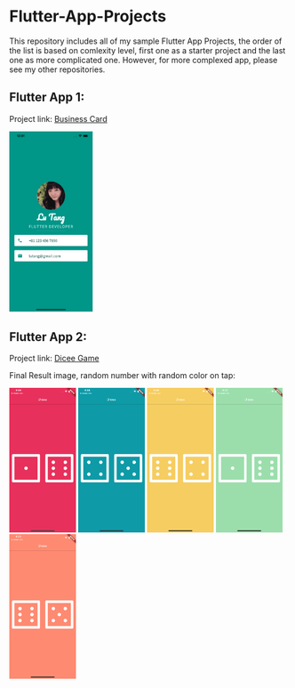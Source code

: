 # Flutter-App-Projects
This repository includes all of my sample Flutter App Projects, the order of the list is based on comlexity level, first one as a starter project and the last one as more complicated one. However, for more complexed app, please see my other repositories. 


## Flutter App 1: 

Project link: <a href="https://github.com/lutang123/business_card_flutter">Business Card</a>

<img src="BusinessCard_iOS.png" width="150"> 

## Flutter App 2:

Project link: <a href="https://github.com/lutang123/dicee-game-flutter">Dicee Game</a>

Final Result image, random number with random color on tap:

<p>
  <img src="screenshot1.png" width="120" />
  <img src="screenshot2.png" width="120" /> 
  <img src="screenshot3.png" width="120" />
  <img src="screenshot4.png" width="120" />
  <img src="screenshot5.png" width="120" />
</p>
